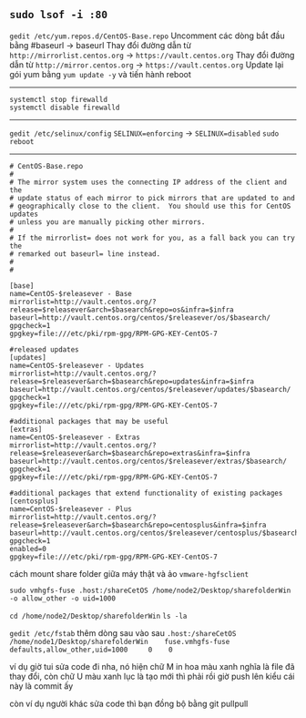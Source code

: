 ```sudo lsof -i :80```
--------------------------------------------------------------------------------------------
```gedit /etc/yum.repos.d/CentOS-Base.repo```
Uncomment các dòng bắt đầu bằng #baseurl -> baseurl
Thay đổi đường dẫn từ ```http://mirrorlist.centos.org``` -> ````https://vault.centos.org````
Thay đổi đường dẫn từ ```http://mirror.centos.org``` -> ```https://vault.centos.org```
Update lại gói yum bằng ```yum update -y``` và tiến hành reboot

---------------------------------------------------------------------------------------------
```
systemctl stop firewalld
systemctl disable firewalld
```
---------------------------------------------------------------------------------------------

```gedit /etc/selinux/config```
```SELINUX=enforcing``` ->  ```SELINUX=disabled```
```sudo reboot```

---------------------------------------------------------------------------------------------

```
# CentOS-Base.repo
#
# The mirror system uses the connecting IP address of the client and the
# update status of each mirror to pick mirrors that are updated to and
# geographically close to the client.  You should use this for CentOS updates
# unless you are manually picking other mirrors.
#
# If the mirrorlist= does not work for you, as a fall back you can try the 
# remarked out baseurl= line instead.
#
#

[base]
name=CentOS-$releasever - Base
mirrorlist=http://vault.centos.org/?release=$releasever&arch=$basearch&repo=os&infra=$infra
baseurl=http://vault.centos.org/centos/$releasever/os/$basearch/
gpgcheck=1
gpgkey=file:///etc/pki/rpm-gpg/RPM-GPG-KEY-CentOS-7

#released updates 
[updates]
name=CentOS-$releasever - Updates
mirrorlist=http://vault.centos.org/?release=$releasever&arch=$basearch&repo=updates&infra=$infra
baseurl=http://vault.centos.org/centos/$releasever/updates/$basearch/
gpgcheck=1
gpgkey=file:///etc/pki/rpm-gpg/RPM-GPG-KEY-CentOS-7

#additional packages that may be useful
[extras]
name=CentOS-$releasever - Extras
mirrorlist=http://vault.centos.org/?release=$releasever&arch=$basearch&repo=extras&infra=$infra
baseurl=http://vault.centos.org/centos/$releasever/extras/$basearch/
gpgcheck=1
gpgkey=file:///etc/pki/rpm-gpg/RPM-GPG-KEY-CentOS-7

#additional packages that extend functionality of existing packages
[centosplus]
name=CentOS-$releasever - Plus
mirrorlist=http://vault.centos.org/?release=$releasever&arch=$basearch&repo=centosplus&infra=$infra
baseurl=http://vault.centos.org/centos/$releasever/centosplus/$basearch/
gpgcheck=1
enabled=0
gpgkey=file:///etc/pki/rpm-gpg/RPM-GPG-KEY-CentOS-7

```
cách mount share folder giữa máy thật và ảo
```vmware-hgfsclient```

```sudo vmhgfs-fuse .host:/shareCetOS /home/node2/Desktop/sharefolderWin -o allow_other -o uid=1000```

```cd /home/node2/Desktop/sharefolderWin```
```ls -la```

```gedit /etc/fstab```
thêm dòng sau vào sau
```.host:/shareCetOS   /home/node1/Desktop/sharefolderWin    fuse.vmhgfs-fuse    defaults,allow_other,uid=1000     0    0```


ví dụ giờ tui sửa code đi nha, nó hiện chữ M in hoa màu xanh nghĩa là file đã thay đổi, còn chữ U màu xanh lục là tạo mới thì phải rồi giờ push lên kiểu
cái này là commit ấy 



còn ví dụ người khác sửa code thì bạn đồng bộ bằng git pullpull
